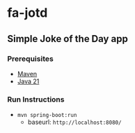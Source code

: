 # fa-jotd

## Simple Joke of the Day app

### Prerequisites
* [Maven](https://maven.apache.org/install.html)
* [Java 21](https://docs.aws.amazon.com/corretto/latest/corretto-21-ug/downloads-list.html)

### Run Instructions
* `mvn spring-boot:run`
  * baseurl: `http://localhost:8080/`